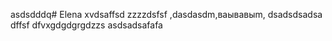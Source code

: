 asdsdddq# Elena
xvdsaffsd
zzzzdsfsf
,dasdasdm,ваывавыm,
dsadsdsadsa
dffsf
dfvxgdgdgrgdzzs
asdsadsafafa
